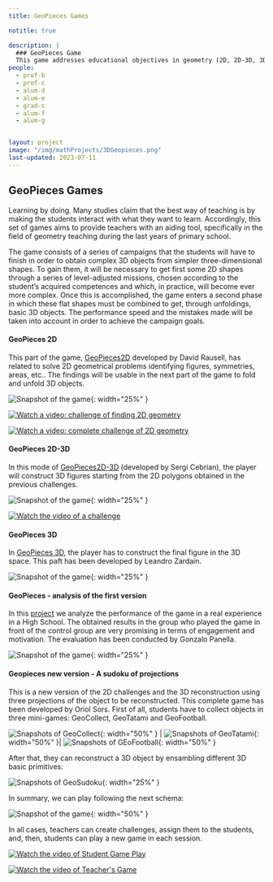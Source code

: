 ```yaml
---
title: GeoPieces Games

notitle: true

description: |
  ### GeoPieces Game
  This game addresses educational objectives in geometry (2D, 2D-3D, 3D) including authoring tools for teachers.
people:
  - prof-b
  - prof-c
  - alum-d
  - alum-e
  - grad-c
  - alum-f
  - alum-g


layout: project
image: "/img/mathProjects/3DGeopieces.png"
last-updated: 2023-07-11
---
```


## GeoPieces Games

Learning by doing. Many studies claim that the best way of teaching is by making the students interact with what they want to learn. Accordingly, this set of games aims to provide teachers with an aiding tool, specifically in
the field of geometry teaching during the last years of primary school.

The game  consists of a series of campaigns that the students will have to finish in order to obtain complex 3D objects from simpler three-dimensional shapes.
To gain them, it will be necessary to get first some 2D shapes through a series of level-adjusted missions, chosen according 
to the student’s acquired competences and which, in practice, will become ever more complex. 
Once this is accomplished, the game enters a second phase in which these flat shapes 
must be combined to get, through unfoldings, basic 3D objects. 
The performance speed and the mistakes
made will be taken into account in order to achieve the campaign goals.


#### GeoPieces 2D

This part of the game, [GeoPieces2D](
http://hdl.handle.net/2445/105683) developed by David Rausell, has related to solve 2D geometrical problems identifying figures, symmetries, areas, etc..
The findings will be usable in the next part of the game to fold and unfold 3D objects.

![Snapshot of the game](/img/mathProjects/2DImage.png){: width="25%" }

[![Watch a video: challenge of finding 2D geometry]()](https://youtu.be/m2v7txNSHik)

[![Watch a video: complete challenge of 2D geometry]()](https://youtu.be/7EuTLCNNwZ8)


#### GeoPieces 2D-3D

In this mode of [GeoPieces2D-3D](https://diposit.ub.edu/dspace/handle/2445/102329) (developed by Sergi Cebrian), the player will construct 3D figures starting from the 2D polygons obtained in the previous challenges.

![Snapshot of the game](/img/mathProjects/2d-3DImage.png){: width="25%" }

[![Watch the video of a challenge]()](https://www.youtube.com/playlist?list=PLYl7lmL25Y7Ltqn97Pjb0d_FsCKo7VDRG)

#### GeoPieces 3D

In [GeoPieces 3D](http://hdl.handle.net/2445/119185), the player has to construct the final figure in the 3D space. This paft has been developed by Leandro Zardain.

![Snapshot of the game](/img/mathProjects/3DImage.jpg){: width="25%" }

#### GeoPieces - analysis of the first version
In this [project](http://hdl.handle.net/2445/122272) we analyze the performance of the game in a real experience in a High School. The obtained results in the group who played the game in front of the control group are very promising in terms of engagement and motivation. The evaluation has been conducted by Gonzalo Panella.

![Snapshot of the game](/img/mathProjects/campanya.png){: width="25%" }


#### Geopieces new version - A sudoku of projections 

This is a new version of the 2D challenges and the 3D reconstruction using three projections of the object to be reconstructed. This complete game has been developed by Oriol Sors.
First of all, students have to collect objects in three mini-games: GeoCollect, GeoTatami and GeoFootball.


![Snapshots of GeoCollect](/img/mathProjects/GeoCollect.jpg){: width="50%" } | ![Snapshots of GeoTatami](/img/mathProjects/GeoTatami.jpg){: width="50%" }| ![Snapshots of GEoFootball](/img/mathProjects/GeoFootball.jpg){: width="50%" }


After that, they can reconstruct a 3D object by ensambling different 3D basic primitives:

![Snapshots of GeoSudoku](/img/mathProjects/GeoSudoku.png){: width="25%" }

In summary, we can play following the next schema:

![Snapshot of the game](/img/mathProjects/allTogetherGeoSodoku.jpg){: width="50%" }

In all cases, teachers can create challenges, assign them to the students, and, then, students can play a new game in each session.

[![Watch the video of Student Game Play]()](https://ubarcelona-my.sharepoint.com/:v:/g/personal/osorsvid16_alumnes_ub_edu/EZHw2nLwcR5BhWpQ_ASv3U8BOP9NYUUdgz8bF9w1adQRBQ?e=KrwSMM)

[![Watch the video of Teacher's Game]()](https://ubarcelona-my.sharepoint.com/:v:/g/personal/osorsvid16_alumnes_ub_edu/EZHw2nLwcR5BhWpQ_ASv3U8BOP9NYUUdgz8bF9w1adQRBQ?e=kL46hP)


